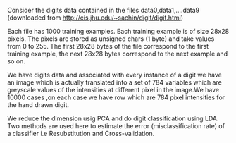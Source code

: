 Consider the digits data contained in the files data0,data1,....data9 (downloaded  from http://cis.jhu.edu/~sachin/digit/digit.html)

Each file has 1000 training examples. Each training example is of size 28x28 pixels. 
The pixels are stored as unsigned chars (1 byte) and take values from 0 to 255. 
The first 28x28 bytes of the file correspond to the first training example, the next 28x28 bytes correspond to the next example and so on.

We have digits data and associated with every instance of a digit we have an image which is actually translated into a set of 784 variables
which are greyscale values of the intensities at different pixel in the image.We have 10000 cases ,on each case we have row which are 784 
pixel intensities for the hand drawn digit.

We reduce the dimension usig PCA and do digit classification using LDA. Two  methods are used here to estimate the error 
(misclassification rate) of a classifier i.e Resubstitution and Cross-validation. 
